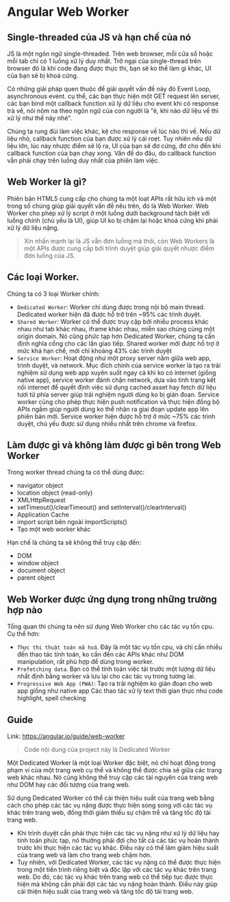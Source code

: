 # Angular Web Worker

## Single-threaded của JS và hạn chế của nó

JS là một ngôn ngữ single-threaded. Trên web browser, mỗi cửa sổ hoặc mỗi tab chỉ có 1 luồng xử lý duy nhất. Trở ngại của single-thread trên browser đó là khi code đang được thực thi, bạn sẽ ko thể làm gì khác, UI của bạn sẽ bị khoá cứng.


Có những giải pháp quen thuộc để giải quyết vấn đề này đó Event Loop, asynchronous event. cụ thể, các bạn thực hiện một GET request lên server, các bạn bind một callback function xử lý dữ liệu cho event khi có response trả về, nói nôm na theo ngôn ngữ của con người là "ê, khi nào dữ liệu về thì xử lý như thế này nhé".

Chúng ta rung đùi làm việc khác, kệ cho response về lúc nào thì về. Nếu dữ liệu nhỏ, callback function của bạn được xử lý cái roẹt. Tuy nhiên nếu dữ liệu lớn, lúc này nhược điểm sẽ lộ ra, UI của bạn sẽ đơ cứng, đơ cho đến khi callback function của bạn chạy xong. Vấn đề do đâu, do callback function vẫn phải chạy trên luồng duy nhất của phiên làm việc.

## Web Worker là gì?

Phiên bản HTML5 cung cấp cho chúng ta một loạt APIs rất hữu ích và một trong số chúng giúp giải quyết vấn đề nêu trên, đó là Web Worker. Web Worker cho phép xử lý script ở một luồng dưới background tách biệt với luồng chính (chủ yếu là UI), giúp UI ko bị chậm lại hoặc khoá cứng khi phải xử lý dữ liệu nặng.

> Xin nhấn mạnh lại là JS vẫn đơn luồng mà thôi, còn Web Workers là một APIs được cung cấp bới trình duyệt giúp giải quyết nhược điểm đơn luồng của JS.

## Các loại Worker.

Chúng ta có 3 loại Worker chính:

- `Dedicated Worker`: Worker chỉ dùng được trong nội bộ main thread. Dedicated worker hiện đã được hỗ trỡ trên ~95% các trình duyệt.
- `Shared Worker`: Worker có thể được truy cập bởi nhiều process khác nhau như tab khác nhau, iframe khác nhau, miễn sao chúng cùng một origin domain. Nó cũng phức tạp hơn Dedicated Worker, chúng ta cần định nghĩa cổng cho các lần giao tiếp. Shared worker mới được hỗ trợ ở mức khá hạn chế, mới chỉ khoảng 43% các trình duyệt
- `Service Worker`: Hoạt động như một proxy server nằm giữa web app, trình duyệt, và network. Mục đích chính của service worker là tạo ra trải nghiệm sử dụng web app xuyên suốt ngay cả khi ko có internet (giống native app), service worker đánh chặn network, dựa vào tình trạng kết nối internet để quyết định việc sử dụng cached asset hay fetch dữ liệu tươi từ phía server giúp trải nghiệm người dùng ko bị gián đoạn. Service worker cũng cho phép thực hiện push notification và thực hiện đồng bộ APIs ngầm giúp người dùng ko thể nhận ra giai đoạn update app lên phiên bản mới. Service worker hiện được hỗ trợ ở mức ~75% các trình duyệt, chủ yếu được sử dụng nhiều nhất trên chrome và firefox.

## Làm được gì và không làm được gì bên trong Web Worker
Trong worker thread chúng ta có thể dùng được:

- navigator object
- location object (read-only)
- XMLHttpRequest
- setTimeout()/clearTimeout() and setInterval()/clearInterval()
- Application Cache
- import script bên ngoài importScripts()
- Tạo một web worker khác

Hạn chế là chúng ta sẽ không thể truy cập đến:
- DOM
- window object
- document object
- parent object

## Web Worker được ứng dụng trong những trường hợp nào

Tổng quan thì chúng ta nên sử dụng Web Worker cho các tác vụ tốn cpu. Cụ thể hơn:

- `Thực thi thuật toán mã hoá`. Đây là một tác vụ tốn cpu, và chỉ cần nhiều đến thao tác tính toán, ko cần đến các APIs khác như DOM manipulation, rất phù hợp để dùng trong worker.
- `Prefetching data`. Bạn có thể tính toán việc tải trước một lượng dữ liệu nhất định bằng worker và lưu lại cho các tác vụ trong tương lai.
- `Progressive Web App (PWA)`: Tạo ra trải nghiệm ko gián đoạn cho web app giống như native app
Các thao tác xử lý text thời gian thực như code highlight, spell checking

## Guide

Link: <https://angular.io/guide/web-worker>

> Code nội dung của project này là Dedicated Worker

Một Dedicated Worker là một loại Worker đặc biệt, nó chỉ hoạt động trong phạm vi của một trang web cụ thể và không thể được chia sẻ giữa các trang web khác nhau. Nó cũng không thể truy cập các tài nguyên của trang web như DOM hay các đối tượng của trang web.

Sử dụng Dedicated Worker có thể cải thiện hiệu suất của trang web bằng cách cho phép các tác vụ nặng được thực hiện song song với các tác vụ khác trên trang web, đồng thời giảm thiểu sự chậm trễ và tăng tốc độ tải trang web.

- Khi trình duyệt cần phải thực hiện các tác vụ nặng như xử lý dữ liệu hay tính toán phức tạp, nó thường phải đợi cho tất cả các tác vụ hoàn thành trước khi thực hiện các tác vụ khác. Điều này có thể làm giảm hiệu suất của trang web và làm cho trang web chậm hơn.
- Tuy nhiên, với Dedicated Worker, các tác vụ nặng có thể được thực hiện trong một tiến trình riêng biệt và độc lập với các tác vụ khác trên trang web. Do đó, các tác vụ khác trên trang web có thể tiếp tục được thực hiện mà không cần phải đợi các tác vụ nặng hoàn thành. Điều này giúp cải thiện hiệu suất của trang web và tăng tốc độ tải trang web.